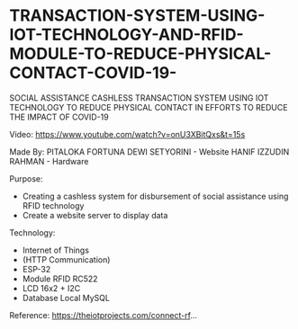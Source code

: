 # TRANSACTION-SYSTEM-USING-IOT-TECHNOLOGY-AND-RFID-MODULE-TO-REDUCE-PHYSICAL-CONTACT-COVID-19-
SOCIAL ASSISTANCE CASHLESS TRANSACTION SYSTEM USING IOT TECHNOLOGY TO REDUCE PHYSICAL CONTACT IN EFFORTS TO REDUCE THE IMPACT OF COVID-19  

Video: https://www.youtube.com/watch?v=onU3XBitQxs&t=15s

Made By: 
PITALOKA FORTUNA DEWI SETYORINI - Website 
HANIF IZZUDIN RAHMAN - Hardware  

Purpose: 
- Creating a cashless system for disbursement of social assistance using RFID technology 
- Create a website server to display data  

Technology: 
- Internet of Things 
- (HTTP Communication) 
- ESP-32 
- Module RFID RC522 
- LCD 16x2 + I2C 
- Database Local MySQL  

Reference: https://theiotprojects.com/connect-rf...

